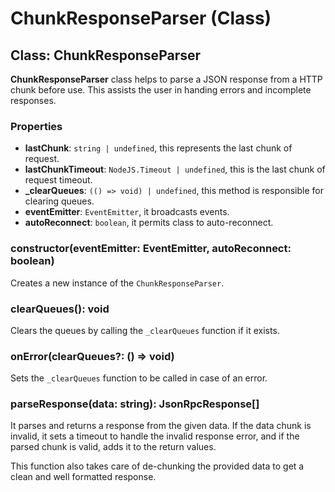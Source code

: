 # ChunkResponseParser (Class)

## Class: ChunkResponseParser

**ChunkResponseParser** class helps to parse a JSON response from a HTTP chunk before use. This assists the user in handing errors and incomplete responses.

### Properties

- **lastChunk**: `string | undefined`, this represents the last chunk of request.
- **lastChunkTimeout**: `NodeJS.Timeout | undefined`, this is the last chunk of request timeout.
- **_clearQueues**: `(() => void) | undefined`, this method is responsible for clearing queues.
- **eventEmitter**: `EventEmitter`, it broadcasts events.
- **autoReconnect**: `boolean`, it permits class to auto-reconnect.

### constructor(eventEmitter: EventEmitter, autoReconnect: boolean)

Creates a new instance of the `ChunkResponseParser`.

### clearQueues(): void

Clears the queues by calling the `_clearQueues` function if it exists.

### onError(clearQueues?: () => void)

Sets the `_clearQueues` function to be called in case of an error.

### parseResponse(data: string): JsonRpcResponse[]

It parses and returns a response from the given data. If the data chunk is invalid, it sets a timeout to handle the invalid response error, and if the parsed chunk is valid, adds it to the return values.

This function also takes care of de-chunking the provided data to get a clean and well formatted response.
